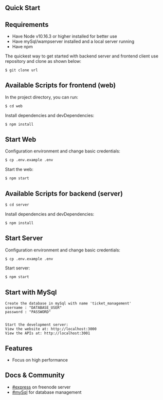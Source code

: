 ## Quick Start

## Requirements
 * Have Node v10.16.3 or higher installed for better use
 * Have mySql/wampserver installed and a local server running
 * Have npm


The quickest way to get started with backend server and frontend client use repository and clone as shown below:

```bash
$ git clone url

```
## Available Scripts for frontend (web)

In the project directory, you can run:

```bash
$ cd web
```
Install dependencies and devDependencies:
```bash
$ npm install
```

## Start Web
Configuration environment and change basic credentials:
```bash
$ cp .env.example .env
```
  Start the web:
```bash
$ npm start

```

## Available Scripts for backend (server)
```bash
$ cd server
```
Install dependencies and devDependencies:
```bash
$ npm install
```
## Start Server
Configuration environment and change basic credentials:
```bash
$ cp .env.example .env
```
  Start server:
```bash
$ npm start
```
## Start with MySql 
    Create the database in mySql with name 'ticket_management'
    username : "DATABASE_USER"
    password : "PASSWORD"
    

    Start the development server: 
    View the website at: http://localhost:3000
    View the APIs at: http://localhost:3001

## Features

  * Focus on high performance

## Docs & Community

  * [#express](https://expressjs.com/) on freenode server
  * [#mySql](https://www.google.com/url?q=https://medium.com/@prajramesh93/getting-started-with-node-express-and-mysql-using-sequelize-ed1225afc3e0&sa=D&source=hangouts&ust=1589455338194000&usg=AFQjCNHTA88Hyg-T_ZIcd-xrPWnYaRGejA) for database management

